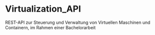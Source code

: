 # Virtualization_API
REST-API zur Steuerung und Verwaltung von Virtuellen Maschinen und Containern, im Rahmen einer Bachelorarbeit
